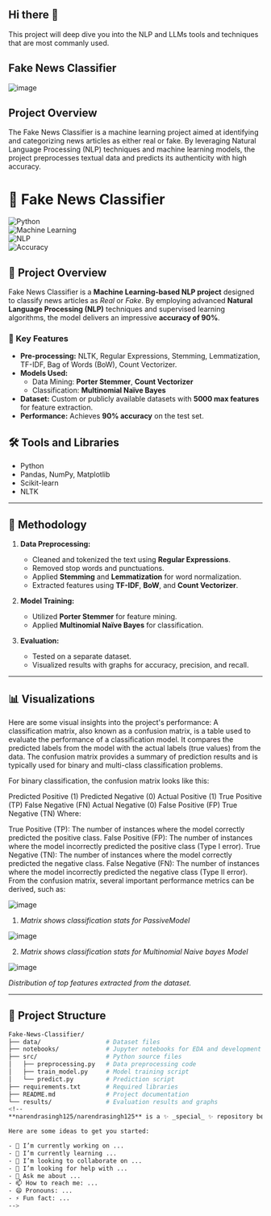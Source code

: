 ## Hi there 👋
This project will deep dive you into the NLP and LLMs tools and techniques that are most commanly used.
## Fake News Classifier
![image](https://github.com/user-attachments/assets/29307c54-7194-483b-ad4c-5bf0915c5a76)

## Project Overview
The Fake News Classifier is a machine learning project aimed at identifying and categorizing news articles as either real or fake. By leveraging Natural Language Processing (NLP) techniques and machine learning models, the project preprocesses textual data and predicts its authenticity with high accuracy.

# 📰 Fake News Classifier  
![Python](https://img.shields.io/badge/python-3.x-blue.svg)  
![Machine Learning](https://img.shields.io/badge/Machine%20Learning-Enabled-green)  
![NLP](https://img.shields.io/badge/NLP-Enabled-orange)  
![Accuracy](https://img.shields.io/badge/Accuracy-90%25-brightgreen)

## 🚀 Project Overview  
Fake News Classifier is a **Machine Learning-based NLP project** designed to classify news articles as *Real* or *Fake*. By employing advanced **Natural Language Processing (NLP)** techniques and supervised learning algorithms, the model delivers an impressive **accuracy of 90%**.

### 🌟 Key Features  
- **Pre-processing:** NLTK, Regular Expressions, Stemming, Lemmatization, TF-IDF, Bag of Words (BoW), Count Vectorizer.  
- **Models Used:**  
  - Data Mining: **Porter Stemmer**, **Count Vectorizer**
  - Classification: **Multinomial Naïve Bayes**  
- **Dataset:** Custom or publicly available datasets with **5000 max features** for feature extraction.  
- **Performance:** Achieves **90% accuracy** on the test set.  

## 🛠️ Tools and Libraries  
- Python  
- Pandas, NumPy, Matplotlib  
- Scikit-learn  
- NLTK  

---

## 🧪 Methodology  
1. **Data Preprocessing:**  
   - Cleaned and tokenized the text using **Regular Expressions**.  
   - Removed stop words and punctuations.  
   - Applied **Stemming** and **Lemmatization** for word normalization.  
   - Extracted features using **TF-IDF**, **BoW**, and **Count Vectorizer**.  

2. **Model Training:**  
   - Utilized **Porter Stemmer** for feature mining.  
   - Applied **Multinomial Naïve Bayes** for classification.  

3. **Evaluation:**  
   - Tested on a separate dataset.  
   - Visualized results with graphs for accuracy, precision, and recall.

---

## 📊 Visualizations  
Here are some visual insights into the project's performance:
A classification matrix, also known as a confusion matrix, is a table used to evaluate the performance of a classification model. It compares the predicted labels from the model with the actual labels (true values) from the data. The confusion matrix provides a summary of prediction results and is typically used for binary and multi-class classification problems.

For binary classification, the confusion matrix looks like this:

Predicted Positive (1)	Predicted Negative (0)
Actual Positive (1)	True Positive (TP)	False Negative (FN)
Actual Negative (0)	False Positive (FP)	True Negative (TN)
Where:

True Positive (TP): The number of instances where the model correctly predicted the positive class.
False Positive (FP): The number of instances where the model incorrectly predicted the positive class (Type I error).
True Negative (TN): The number of instances where the model correctly predicted the negative class.
False Negative (FN): The number of instances where the model incorrectly predicted the negative class (Type II error).
From the confusion matrix, several important performance metrics can be derived, such as:

![image](https://github.com/user-attachments/assets/64c58cf9-52c5-4072-9c5b-901d189b1ab7)

1. *Matrix shows classification stats for PassiveModel*

![image](https://github.com/user-attachments/assets/48079c39-c1c2-4387-b286-ada85bc70664)

2. *Matrix shows classification stats for Multinomial Naive bayes Model*

![image](https://github.com/user-attachments/assets/cb50d0e9-30bd-4f16-a3c7-febd0f773fbc)

*Distribution of top features extracted from the dataset.*

---

## 📂 Project Structure  
```bash
Fake-News-Classifier/
├── data/                  # Dataset files  
├── notebooks/             # Jupyter notebooks for EDA and development  
├── src/                   # Python source files  
│   ├── preprocessing.py   # Data preprocessing code  
│   ├── train_model.py     # Model training script  
│   └── predict.py         # Prediction script  
├── requirements.txt       # Required libraries  
├── README.md              # Project documentation  
└── results/               # Evaluation results and graphs  
<!--
**narendrasingh125/narendrasingh125** is a ✨ _special_ ✨ repository because its `README.md` (this file) appears on your GitHub profile.

Here are some ideas to get you started:

- 🔭 I’m currently working on ...
- 🌱 I’m currently learning ...
- 👯 I’m looking to collaborate on ...
- 🤔 I’m looking for help with ...
- 💬 Ask me about ...
- 📫 How to reach me: ...
- 😄 Pronouns: ...
- ⚡ Fun fact: ...
-->
